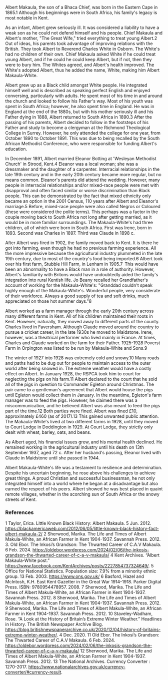 Albert Makaula, the son of a Bhaca Chief, was born in the Eastern Cape in 1865.1 Although his beginnings were in South Africa, his family's legacy is most notable in Kent. 

As an infant, Albert grew seriously ill. It was considered a liability to have a weak son as he could not defend himself and his people. Chief Makaula and Albert's mother, "The Great Wife," tried everything to treat young Albert.2 Out of ideas, his parents took advantage of improving relations with the British. They took Albert to Reverend Charles White in Osborn. The White's had no children of their own. Chief Makaula asked White if he could treat young Albert, and if he could he could keep Albert, but if not, then they were to bury him. The Whites agreed, and Albert's health improved. The White's adopted Albert, thus he added the name, White, making him Albert Makaula-White. 

Albert grew up as a Black child amongst White people. He integrated himself well and is described as speaking perfect English and enjoyed conversing, particularly with adults. He spent most of his time in and around the church and looked to follow his Father's way. Most of his youth was spent in South Africa; however, he also spent time in England. He was in England at the end of the 1880s, but with his mother seriously ill and his Father dying in 1888, Albert returned to South Africa in 1890.3 After the passing of his parents, Albert decided to follow in the footsteps of his Father and study to become a clergyman at the Richmond Theological College in Surrey. However, he only attended the college for one year, from October 1890 to October 1891. This was due to being recalled by the South African Methodist Conference, who were responsible for funding Albert's education.  

In December 1891, Albert married Eleanor Botting at 'Wesleyan Methodist Church' in Strood, Kent.4 Eleanor was a local woman; she was a dressmaker and the daughter of a carpenter. Interracial relationships in the late 19th century and in the early 20th century became more regular, but no means common. Eleanor's parents did attend the wedding. However, many people in interracial relationships and/or mixed-race people were met with disapproval and often faced similar or worse discrimination than Black people. This can be demonstrated by the fact that mixed ethnicity only became an option in the 2001 Census, 110 years after Albert and Eleanor's marriage.5 Before, mixed-race people were also called Negros or Coloured (these were considered the polite terms). This perhaps was a factor in the couple moving back to South Africa not long after getting married, as it would be in more familiar surroundings. The Makaula-White's had three children, all of which were born in South Africa. First was Irene, born in 1893. Second was Charles in 1897. Third was Claude in 1898 c. 

After Albert was fired in 1902, the family moved back to Kent. It is there he got into farming, even though he had no previous farming experience. All the more impressive because the agricultural industry plummeted in the late 19th century, due to most of the country's food being imported.6 Albert took over his first farm, Stubble Hill Farm, in Lenham in 1905.7  This would have been an abnormality to have a Black man in a role of authority. However, Albert's familiarity with Britons would have undoubtedly aided the family's integration into rural Kentish life. Jo Beany recalled her Grandfather's account of working for the Makaula-White's: "Granddad couldn't speak highly enough of the Makaula-White's. Wonderful people, very considerate of their workforce. Always a good supply of tea and soft drinks, much appreciated on those hot summer days."8 

Albert worked as a farm manager through the early 20th century across many different farms in Kent. All of his children maintained their roots in Kent. However, naturally, they moved away to different parts of the county. Charles lived in Faversham. Although Claude moved around the country to pursue a cricket career, in the late 1930s he moved to Maidstone. Irene, however, was a theatrical performer who lived mainly in France. At times, Charles and Claude worked on the farm for their Father. 1925-1928 Poverst Farm in Orpington was listed to be run by Makaula-White and Sons.9  

The winter of 1927 into 1928 was extremely cold and snowy.10 Many roads and paths had to be dug out for people to maintain access to the outer world after being snowed in. The extreme weather would have a costly effect on Albert. In January 1928, the RSPCA took him to court for neglecting the pigs on his farm.11 Albert declared to the court that he sold all of the pigs in question to Commander Egleton around Christmas. The pair came to a gentleman's agreement that Albert would house the pigs until Egleton would collect them in January. In the meantime, Egleton's farm manager was to feed the pigs. However, he claimed there was a miscommunication, and he believed Albert was also meant to feed the pigs part of the time.12 Both parties were fined. Albert was fined £10, approximately £460 (as of 2017).13 This gained unwanted public attention. The Makaula-White's lived at two different farms in 1928, until they moved to Court Lodge in Doddington in 1929. At Court Lodge, they strictly only dealt with wheat, barley, oats, and beans. 

As Albert aged, his financial issues grew, and his mental health declined. He remained working in the agricultural industry until his death on 13th September 1937, aged 72 c. After her husband's passing, Eleanor lived with Claude in Maidstone until she passed in 1944. 

Albert Makaula-White's life was a testament to resilience and determination. Despite his uncertain beginning, he rose above his challenges to achieve great things. A proud Christian and successful businessman, he not only integrated himself into a world where he began at a disadvantage but also earned the respect of his peers. Albert showed he was best placed in quaint remote villages, whether in the scorching sun of South Africa or the snowy streets of Kent.  

### References

1 Taylor, Erica. Little Known Black History: Albert Makaula. 5 Jun. 2012. https://blackamericaweb.com/2012/06/05/little-known-black-history-fact-albert-makaula-2/ 
2 Sherwood, Marika. The Life and Times of Albert Makula-White, an African Farmer in Kent 1904-1937. Savannah Press. 2012. 
3. Old Ebor. The Inkosi’s Grandson: The Thwarted Career of C.A.V Makaula. 6 Feb. 2024. https://oldebor.wordpress.com/2024/02/06/the-inkosis-grandson-the-thwarted-career-of-c-a-v-makaula/ 
4 Kent Archives. “Albert Makaula-White post.” https://www.facebook.com/KentArchives/posts/2227854737324649/. 
5 Office for National Statistics. Population size: 7.9% from a minority ethnic group. 13 Feb. 2003. https://www.ons.gov.uk/ 
6 Basford, Hazel and McIntosh, K.H. East Kent Gazetter in the Great War 1914-1918. Parker Digital Press. ISBN: 9780954478957. 2008. 
7 Sherwood, Marika. The Life and Times of Albert Makula-White, an African Farmer in Kent 1904-1937. Savannah Press. 2012. 
8 Sherwood, Marika. The Life and Times of Albert Makula-White, an African Farmer in Kent 1904-1937. Savannah Press. 2012. 
9 Sherwood, Marika. The Life and Times of Albert Makula-White, an African Farmer in Kent 1904-1937. Savannah Press. 2012. 
10 Staveley-Wadham, Rose. “A Look at the History of Britain’s Extreme Winter Weather.” Headlines in History. The British Newspaper Archive Blog. https://blog.britishnewspaperarchive.co.uk/2020/12/04/history-of-britains-extreme-winter-weather/. 4 Dec. 2020. 
11 Old Ebor. The Inkosi’s Grandson: The Thwarted Career of C.A.V Makaula. 6 Feb. 2024. https://oldebor.wordpress.com/2024/02/06/the-inkosis-grandson-the-thwarted-career-of-c-a-v-makaula/ 
12 Sherwood, Marika. The Life and Times of Albert Makula-White, an African Farmer in Kent 1904-1937. Savannah Press. 2012. 
13 The National Archives. Currency Converter : 1270-2017.  https://www.nationalarchives.gov.uk/currency-converter/#currency-result. 


 
